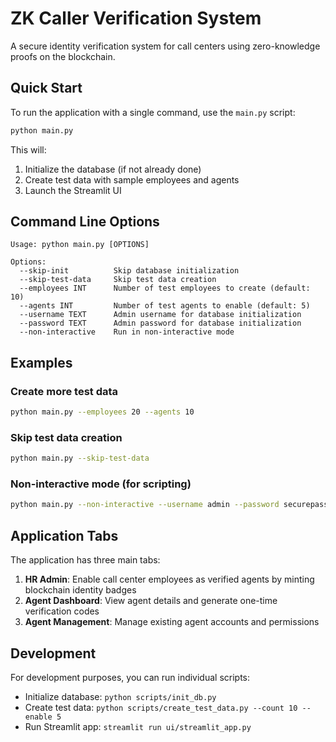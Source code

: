 # ZK Caller Verification System

A secure identity verification system for call centers using zero-knowledge proofs on the blockchain.

## Quick Start

To run the application with a single command, use the `main.py` script:

```bash
python main.py
```

This will:

1. Initialize the database (if not already done)
2. Create test data with sample employees and agents
3. Launch the Streamlit UI

## Command Line Options

```
Usage: python main.py [OPTIONS]

Options:
  --skip-init          Skip database initialization
  --skip-test-data     Skip test data creation
  --employees INT      Number of test employees to create (default: 10)
  --agents INT         Number of test agents to enable (default: 5)
  --username TEXT      Admin username for database initialization
  --password TEXT      Admin password for database initialization
  --non-interactive    Run in non-interactive mode
```

## Examples

### Create more test data

```bash
python main.py --employees 20 --agents 10
```

### Skip test data creation

```bash
python main.py --skip-test-data
```

### Non-interactive mode (for scripting)

```bash
python main.py --non-interactive --username admin --password securepass123
```

## Application Tabs

The application has three main tabs:

1. **HR Admin**: Enable call center employees as verified agents by minting blockchain identity badges
2. **Agent Dashboard**: View agent details and generate one-time verification codes
3. **Agent Management**: Manage existing agent accounts and permissions

## Development

For development purposes, you can run individual scripts:

- Initialize database: `python scripts/init_db.py`
- Create test data: `python scripts/create_test_data.py --count 10 --enable 5`
- Run Streamlit app: `streamlit run ui/streamlit_app.py`
